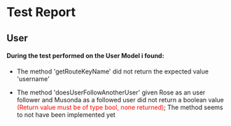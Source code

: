 # Test Report

## User 

#### During the test performed on the User Model i found:
- The method 'getRouteKeyName' did not return the expected value 'username'

- The method 'doesUserFollowAnotherUser' given Rose as an user follower and Musonda as a followed user did not return a boolean value <span style="color:red">(Return value must be of type bool, none returned)</span>;
The method seems to not have been implemented yet 

     

    
